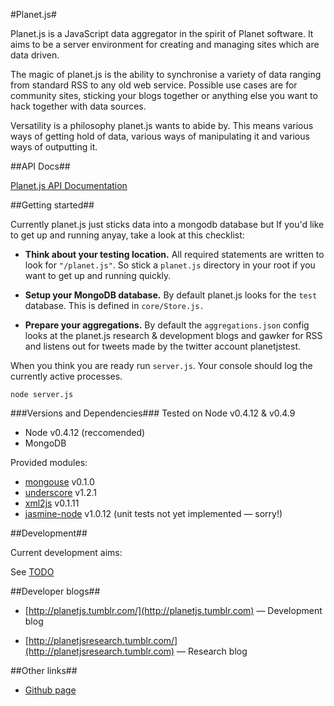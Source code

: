 #Planet.js#

Planet.js is a JavaScript data aggregator in the spirit of Planet software. It aims to be a server environment for creating and managing sites which are data driven.

The magic of planet.js is the ability to synchronise a variety of data ranging from standard RSS to any old web service. Possible use cases are for community sites, sticking your blogs together or anything else you want to hack together with data sources.

Versatility is a philosophy planet.js wants to abide by. This means various ways of getting hold of data, various ways of manipulating it and various ways of outputting it.

##API Docs##

[Planet.js API Documentation](http://aaronacerboni.github.com/planet.js/docs/)

##Getting started##

Currently planet.js just sticks data into a mongodb database but If you'd like to get up and running
anyay, take a look at this checklist:  

- **Think about your testing location.** All required statements are written to look for `"/planet.js"`. So stick a `planet.js` directory in your root if you want to get up and running quickly. 


- **Setup your MongoDB database.** By default planet.js looks for the `test` database. This is defined in `core/Store.js.`

- **Prepare your aggregations.** By default the `aggregations.json` config looks at the planet.js research & development blogs and gawker for RSS and listens out for tweets made by the twitter account planetjstest. 

When you think you are ready run `server.js`. Your console should log the currently active processes. 

`node server.js`

###Versions and Dependencies###
Tested on Node v0.4.12 & v0.4.9

* Node v0.4.12 (reccomended)
* MongoDB

Provided modules:

* [mongouse](https://github.com/amark/mongous) v0.1.0
* [underscore](http://documentcloud.github.com/underscore/) v1.2.1
* [xml2js](https://github.com/Leonidas-from-XIV/node-xml2js) v0.1.11
* [jasmine-node](https://github.com/pivotal/jasmine) v1.0.12 (unit tests not yet implemented &mdash; sorry!)


##Development##

Current development aims:

See [TODO](https://github.com/AaronAcerboni/planet.js/blob/master/TODO.md)

##Developer blogs##
* [http://planetjs.tumblr.com/](http://planetjs.tumblr.com) &mdash; Development blog

* [http://planetjsresearch.tumblr.com/](http://planetjsresearch.tumblr.com) &mdash; Research blog

##Other links##

- [Github page](http://aaronacerboni.github.com/planet.js/)